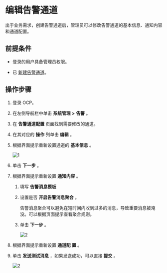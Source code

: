 编辑告警通道
===========================

出于业务需求，创建告警通道后，管理员可以修改告警通道的基本信息、通知内容和通道配置。

前提条件
-------------------------

* 登录的用户具备管理员权限。



* 已 [新建告警通道](../900.use-alert-management/800.create-alarm-channel.md)。






操作步骤
-------------------------

1. 登录 OCP。



2. 在左侧导航栏中单击 **系统管理** **\>** **告警** 。



3. 在 **告警通道配置** 页面找到需要修改的通道。



4. 在其对应的 **操作** 列单击 **编辑** 。



5. 根据界面提示重新设置通道的 **基本信息** 。

   ![1](https://help-static-aliyun-doc.aliyuncs.com/assets/img/zh-CN/0318947061/p169845.png)



6. 单击 **下一步** 。



7. 根据界面提示重新设置 **通知内容** 。

   1. 填写 **告警消息模板**



   2. 设置是否 **开启告警消息聚合** 。

      告警消息聚合可以避免在短时间内收到过多的消息，导致重要消息被淹没。可以根据页面提示查看聚合规则。


   3. 单击 **下一步** 。

      ![2](https://help-static-aliyun-doc.aliyuncs.com/assets/img/zh-CN/0318947061/p169846.png)






8. 根据界面提示重新设置 **通道配** **置** 。



9. 单击 **发送测试消息** ，如果发送成功，可以直接 **提交** 。

   ![2](https://help-static-aliyun-doc.aliyuncs.com/assets/img/zh-CN/9218947061/p169824.png)






